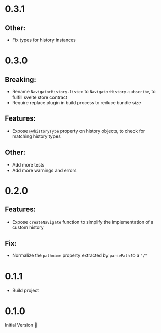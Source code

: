 # 0.3.1

## Other:

- Fix types for history instances

# 0.3.0

## Breaking:

- Rename `NavigatorHistory.listen` to `NavigatorHistory.subscribe`, to fulfill
  svelte store contract
- Require replace plugin in build process to reduce bundle size

## Features:

- Expose `@@historyType` property on history objects, to check for matching
  history types

## Other:

- Add more tests
- Add more warnings and errors

# 0.2.0

## Features:

- Expose `createNavigate` function to simplify the implementation of a custom
  history

## Fix:

- Normalize the `pathname` property extracted by `parsePath` to a `"/"`

# 0.1.1

- Build project

# 0.1.0

Initial Version 🎉
